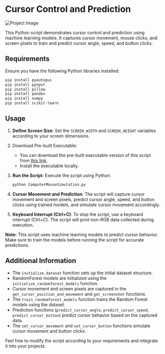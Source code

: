 # Cursor Control and Prediction

![Project Image](https://media.licdn.com/dms/image/sync/D5627AQEGcYDpr7U6vw/articleshare-shrink_480/0/1704080717753?e=1704794400&v=beta&t=sU2vkllTktipTRm8c12l-WmHMMkE1O8d084NDtpsqZw)

This Python script demonstrates cursor control and prediction using machine learning models. It captures cursor movement, mouse clicks, and screen pixels to train and predict cursor angle, speed, and button clicks.

## Requirements

Ensure you have the following Python libraries installed:

```bash
pip install pyautogui
pip install pynput
pip install pillow
pip install pandas
pip install numpy
pip install scikit-learn
```

## Usage

1. **Define Screen Size**: Set the `SCREEN_WIDTH` and `SCREEN_HEIGHT` variables according to your screen dimensions.

2. Download Pre-built Executable:

   - You can download the pre-built executable version of this script from [this link](https://drive.google.com/drive/folders/1MCnatHxJNPOmy1-nLrXWj7jebzb7EKd9).
   - Install the executable locally.

3. **Run the Script**: Execute the script using Python:

   ```bash
   python ComputerMouseSimulation.py
   ```

4. **Cursor Movement and Prediction**: The script will capture cursor movement and screen pixels, predict cursor angle, speed, and button clicks using trained models, and simulate cursor movement accordingly.

5. **Keyboard Interrupt (Ctrl+C)**: To stop the script, use a keyboard interrupt (Ctrl+C). The script will print non-RGB data collected during execution.

**Note:** This script uses machine learning models to predict cursor behavior. Make sure to train the models before running the script for accurate predictions.

## Additional Information

- The `initialize_dataset` function sets up the initial dataset structure.
- RandomForest models are initialized using the `initialize_randomforest_models` function.
- Cursor movement and screen pixels are captured in the `get_cursor_position_and_movement` and `get_screenshot` functions.
- The `train_randomforest_models` function trains the Random Forest models using the dataset.
- Prediction functions (`predict_cursor_angle`, `predict_cursor_speed`, `predict_cursor_button`) predict cursor behavior based on the captured data.
- The `set_cursor_movement` and `set_cursor_button` functions simulate cursor movement and button clicks.

Feel free to modify the script according to your requirements and integrate it into your projects.
